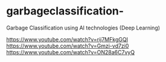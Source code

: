 # garbageclassification-
Garbage Classification using AI technologies (Deep Learning)

https://www.youtube.com/watch?v=rij7MFkgGQI
https://www.youtube.com/watch?v=Gmzi-vd7zi0
https://www.youtube.com/watch?v=ON28a6C7vyQ

